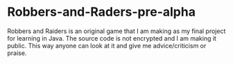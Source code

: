 # Robbers-and-Raders-pre-alpha
Robbers and Raiders is an original game that I am making as my final project for learning in Java. The source code is not encrypted and I am making it public. This way anyone can look at it and give me advice/criticism or praise.
